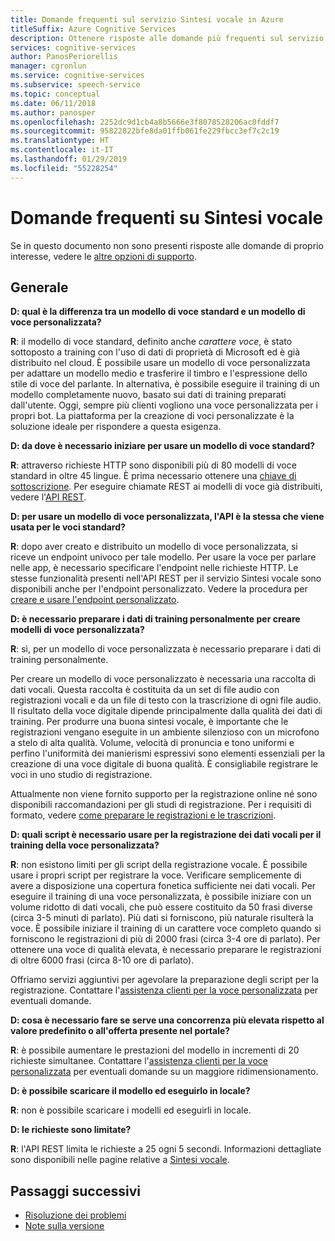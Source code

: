 ```yaml
---
title: Domande frequenti sul servizio Sintesi vocale in Azure
titleSuffix: Azure Cognitive Services
description: Ottenere risposte alle domande più frequenti sul servizio Sintesi vocale.
services: cognitive-services
author: PanosPeriorellis
manager: cgronlun
ms.service: cognitive-services
ms.subservice: speech-service
ms.topic: conceptual
ms.date: 06/11/2018
ms.author: panosper
ms.openlocfilehash: 2252dc9d1cb4a8b5666e3f8078528206ac0fddf7
ms.sourcegitcommit: 95822822bfe8da01ffb061fe229fbcc3ef7c2c19
ms.translationtype: HT
ms.contentlocale: it-IT
ms.lasthandoff: 01/29/2019
ms.locfileid: "55228254"
---
```

# <a name="text-to-speech-frequently-asked-questions"></a>Domande frequenti su Sintesi vocale

Se in questo documento non sono presenti risposte alle domande di proprio interesse, vedere le [altre opzioni di supporto](support.md).

## <a name="general"></a>Generale

**D: qual è la differenza tra un modello di voce standard e un modello di voce personalizzata?**

**R**: il modello di voce standard, definito anche *carattere voce*, è stato sottoposto a training con l'uso di dati di proprietà di Microsoft ed è già distribuito nel cloud. È possibile usare un modello di voce personalizzata per adattare un modello medio e trasferire il timbro e l'espressione dello stile di voce del parlante. In alternativa, è possibile eseguire il training di un modello completamente nuovo, basato sui dati di training preparati dall'utente. Oggi, sempre più clienti vogliono una voce personalizzata per i propri bot. La piattaforma per la creazione di voci personalizzate è la soluzione ideale per rispondere a questa esigenza.

**D: da dove è necessario iniziare per usare un modello di voce standard?**

**R**: attraverso richieste HTTP sono disponibili più di 80 modelli di voce standard in oltre 45 lingue. È prima necessario ottenere una [chiave di sottoscrizione](https://docs.microsoft.com/azure/cognitive-services/speech-service/get-started). Per eseguire chiamate REST ai modelli di voce già distribuiti, vedere l'[API REST](https://docs.microsoft.com/azure/cognitive-services/speech-service/rest-apis#text-to-speech).

**D: per usare un modello di voce personalizzata, l'API è la stessa che viene usata per le voci standard?**

**R**: dopo aver creato e distribuito un modello di voce personalizzata, si riceve un endpoint univoco per tale modello. Per usare la voce per parlare nelle app, è necessario specificare l'endpoint nelle richieste HTTP. Le stesse funzionalità presenti nell'API REST per il servizio Sintesi vocale sono disponibili anche per l'endpoint personalizzato. Vedere la procedura per [creare e usare l'endpoint personalizzato](https://docs.microsoft.com/azure/cognitive-services/speech-service/how-to-customize-voice-font#create-and-use-a-custom-endpoint).

**D: è necessario preparare i dati di training personalmente per creare modelli di voce personalizzata?**

**R**: sì, per un modello di voce personalizzata è necessario preparare i dati di training personalmente.

Per creare un modello di voce personalizzato è necessaria una raccolta di dati vocali. Questa raccolta è costituita da un set di file audio con registrazioni vocali e da un file di testo con la trascrizione di ogni file audio. Il risultato della voce digitale dipende principalmente dalla qualità dei dati di training. Per produrre una buona sintesi vocale, è importante che le registrazioni vengano eseguite in un ambiente silenzioso con un microfono a stelo di alta qualità. Volume, velocità di pronuncia e tono uniformi e perfino l'uniformità dei manierismi espressivi sono elementi essenziali per la creazione di una voce digitale di buona qualità. È consigliabile registrare le voci in uno studio di registrazione.

Attualmente non viene fornito supporto per la registrazione online né sono disponibili raccomandazioni per gli studi di registrazione. Per i requisiti di formato, vedere [come preparare le registrazioni e le trascrizioni](https://docs.microsoft.com/azure/cognitive-services/speech-service/how-to-customize-voice-font#prepare-recordings-and-transcripts).

**D: quali script è necessario usare per la registrazione dei dati vocali per il training della voce personalizzata?**

**R**: non esistono limiti per gli script della registrazione vocale. È possibile usare i propri script per registrare la voce. Verificare semplicemente di avere a disposizione una copertura fonetica sufficiente nei dati vocali. Per eseguire il training di una voce personalizzata, è possibile iniziare con un volume ridotto di dati vocali, che può essere costituito da 50 frasi diverse (circa 3-5 minuti di parlato). Più dati si forniscono, più naturale risulterà la voce. È possibile iniziare il training di un carattere voce completo quando si forniscono le registrazioni di più di 2000 frasi (circa 3-4 ore di parlato). Per ottenere una voce di qualità elevata, è necessario preparare le registrazioni di oltre 6000 frasi (circa 8-10 ore di parlato).

Offriamo servizi aggiuntivi per agevolare la preparazione degli script per la registrazione. Contattare l'[assistenza clienti per la voce personalizzata](mailto:customvoice@microsoft.com?subject=Inquiries%20about%20scripts%20generation%20for%20Custom%20Voice%20creation) per eventuali domande.

**D: cosa è necessario fare se serve una concorrenza più elevata rispetto al valore predefinito o all'offerta presente nel portale?**

**R**: è possibile aumentare le prestazioni del modello in incrementi di 20 richieste simultanee. Contattare l'[assistenza clienti per la voce personalizzata](mailto:customvoice@microsoft.com?subject=Inquiries%20about%20scripts%20generation%20for%20Custom%20Voice%20creation) per eventuali domande su un maggiore ridimensionamento.

**D: è possibile scaricare il modello ed eseguirlo in locale?**

**R**: non è possibile scaricare i modelli ed eseguirli in locale.

**D: le richieste sono limitate?**

**R**: l'API REST limita le richieste a 25 ogni 5 secondi. Informazioni dettagliate sono disponibili nelle pagine relative a [Sintesi vocale](text-to-speech.md). 

## <a name="next-steps"></a>Passaggi successivi

* [Risoluzione dei problemi](troubleshooting.md)
* [Note sulla versione](releasenotes.md)
